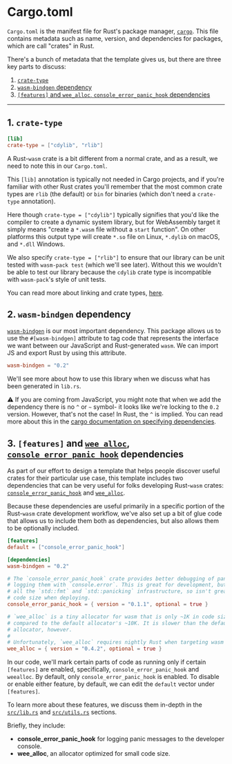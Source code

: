 # Cargo.toml

`Cargo.toml` is the manifest file for Rust's package manager, [`cargo`]. This file contains
metadata such as name, version, and dependencies for packages, which are call "crates" in Rust.

[`cargo`]: https://doc.rust-lang.org/cargo/

There's a bunch of metadata that the template gives us, but there are three key parts to discuss:

1. [`crate-type`](#a1-crate-type)
2. [`wasm-bindgen` dependency](#a2-wasm-bindgen-dependency)
3. [`[features]` and `wee_alloc`, `console_error_panic_hook` dependencies](#a3-features-and-wee_alloc-console_error_panic_hook-dependencies)

<hr/>

## 1. `crate-type`

```toml
[lib]
crate-type = ["cdylib", "rlib"]
```

A Rust-`wasm` crate is a bit different from a normal crate, and as a result, we need to note
this in our `Cargo.toml`.

This `[lib]` annotation is typically not needed in Cargo projects, and if you're
familiar with other Rust crates you'll remember that the most common crate types
are `rlib` (the default) or `bin` for binaries (which don't need a `crate-type`
annotation).

Here though `crate-type = ["cdylib"]` typically signifies that you'd like the
compiler to create a dynamic system library, but for WebAssembly target it
simply means "create a `*.wasm` file without a `start` function". On other
platforms this output type will create `*.so` file on Linux, `*.dylib` on
macOS, and `*.dll` Windows.

We also specify `crate-type = ["rlib"]` to ensure that our library can be unit
tested with `wasm-pack test` (which we'll see later). Without this we wouldn't
be able to test our library because the `cdylib` crate type is incompatible with
`wasm-pack`'s style of unit tests.

You can read more about linking and crate types, [here](https://doc.rust-lang.org/reference/linkage.html).

## 2. `wasm-bindgen` dependency

[`wasm-bindgen`] is our most important dependency. This package allows us to use the
`#[wasm-bindgen]` attribute to tag code that represents the interface we want between
our JavaScript and Rust-generated `wasm`. We can import JS and export Rust by using this
attribute.

[`wasm-bindgen`]: https://rustwasm.github.io/docs/wasm-bindgen/

```toml
wasm-bindgen = "0.2"
```

We'll see more about how to use this library when we discuss what has been generated in `lib.rs`.

⚠️ If you are coming from JavaScript, you might note that when we add the dependency
there is no `^` or `~` symbol- it looks like we're locking to the `0.2` version.
However, that's not the case! In Rust, the `^` is implied. You can read more about this in the
[cargo documentation on specifying dependencies].

[cargo documentation on specifying dependencies]: https://doc.rust-lang.org/cargo/reference/specifying-dependencies.html

## 3. `[features]` and [`wee_alloc`], [`console_error_panic_hook`] dependencies

[`wee_alloc`]: https://crates.io/crates/wee_alloc
[`console_error_panic_hook`]: https://crates.io/crates/console_error_panic_hook

As part of our effort to design a template that helps people discover useful crates
for their particular use case, this template includes two dependencies that can be
very useful for folks developing Rust-`wasm` crates:[ `console_error_panic_hook`] and
[`wee_alloc`].

Because these dependencies are useful primarily in a specific portion of the Rust-`wasm`
crate development workflow, we've also set up a bit of glue code that allows us to include
them both as dependencies, but also allows them to be optionally included.

```toml
[features]
default = ["console_error_panic_hook"]

[dependencies]
wasm-bindgen = "0.2"

# The `console_error_panic_hook` crate provides better debugging of panics by
# logging them with `console.error`. This is great for development, but requires
# all the `std::fmt` and `std::panicking` infrastructure, so isn't great for
# code size when deploying.
console_error_panic_hook = { version = "0.1.1", optional = true }

# `wee_alloc` is a tiny allocator for wasm that is only ~1K in code size
# compared to the default allocator's ~10K. It is slower than the default
# allocator, however.
#
# Unfortunately, `wee_alloc` requires nightly Rust when targeting wasm for now.
wee_alloc = { version = "0.4.2", optional = true }
```

In our code, we'll mark certain parts of code as running only if certain `[features]`
are enabled, specifically, `console_error_panic_hook` and `weealloc`. By default,
only `console_error_panic_hook` is enabled. To disable or enable either feature, by
default, we can edit the `default` vector under `[features]`.

To learn more about these features, we discuss them in-depth in the [`src/lib.rs`] and
[`src/utils.rs`] sections.

[`src/lib.rs`]: src-lib-rs.html
[`src/utils.rs`]: src-utils-rs.html

Briefly, they include:

+ **console_error_panic_hook** for logging panic messages to the developer console.
+ **wee_alloc**, an allocator optimized for small code size.

